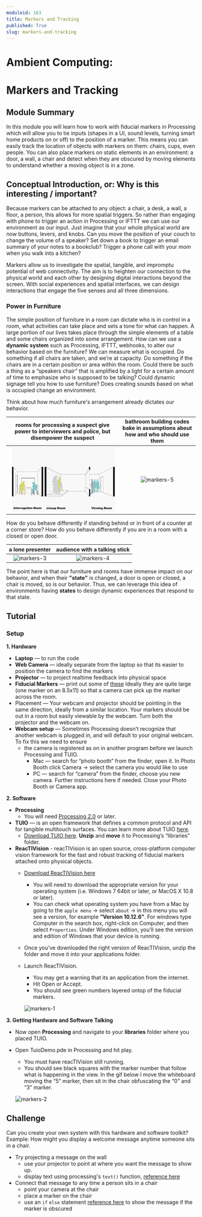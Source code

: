 ```yaml
---
moduleid: 163
title: Markers and Tracking
published: True
slug: markers-and-tracking
---
```


Ambient Computing:
===========================================

# Markers and Tracking
## Module Summary
In this module you will learn how to work with fiducial markers in Processing which will allow you to tie inputs (shapes in a UI, sound levels, turning smart home products on or off) to the position of a marker. This means you can easily track the location of objects with markers on them: chairs, cups, even people. You can also place markers on static elements in an environment: a door, a wall, a chair and detect when they are obscured by moving elements to understand whether a moving object is in a zone.

## Conceptual Introduction, or: Why is this interesting / important?
Because markers can be attached to any object: a chair, a desk, a wall, a floor, a person, this allows for more spatial triggers. So rather than engaging with phone to trigger an action in Processing or IFTTT we can use our environment as our input. Just imagine that your whole physical world are now buttons, levers, and knobs.
Can you move the position of your couch to change the volume of a speaker? Set down a book to trigger an email summary of your notes to a bookclub? Trigger a phone call with your mom when you walk into a kitchen?

Markers allow us to investigate the spatial, tangible, and impromptu potential of web connectivity. The aim is to heighten our connection to the physical world and each other by designing digital interactions beyond the screen. With social experiences and spatial interfaces, we can design interactions that engage the five senses and all three dimensions.


### Power in Furniture
The simple position of furniture in a room can dictate who is in control in a room, what activities can take place and sets a tone for what can happen. A large portion of our lives takes place through the simple elements of a table and some chairs organized into some arrangement.
How can we use a **dynamic system** such as Processing, IFTTT, webhooks, to alter our behavior based on the furniture? We can measure what is occupied. Do something if all chairs are taken, and we’re at capacity. Do something if the chairs are in a certain position or area within the room. Could there be such a thing as a “speakers chair” that is amplified by a light for a certain amount of time to emphasize who is supposed to be talking? Could dynamic signage tell you how to use furniture? Does creating sounds based on what is occupied change an environment.

Think about how much furniture's arrangement already dictates our behavior. 

rooms for processing a suspect give power to interviewers and police, but disempower the suspect        |  bathroom building codes bake in assumptions about how and who should use them        
:-------------------------:|:-------------------------:
![markers-6](images/marker-6-2.png#img-full)  |  ![markers-5](images/markers-5.gif#img-full) 

How do you behave differently if standing behind or in front of a counter at a corner store? How do you behave differently if you are in a room with a closed or open door.


a lone presenter          |  audience with a talking stick       
:-------------------------:|:-------------------------:
![markers-3](images/markers-3.jpeg#img-full)  |  ![markers-4](images/markers-4.jpeg#img-full)  


The point here is that our furniture and rooms have immense impact on our behavior, and when their **"state"** is changed, a door is open or closed, a chair is moved, so is our behavior. Thus, we can leverage this idea of environments having **states** to design dynamic experiences that respond to that state.


## Tutorial

### Setup
**1. Hardware**
- **Laptop** — to run the code
- **Web Camera** — ideally separate from the laptop so that its easier to position the camera to find the markers
- **Projector** — to project realtime feedback into physical space
- **Fiducial Markers** — print out some of [these](http://reactivision.sourceforge.net/data/fiducials.pdf) Ideally they are quite large (one marker on an 8.5x11) so that a camera can pick up the marker across the room.
- Placement — Your webcam and projector should be pointing in the same direction, ideally from a similar location. Your markers should be out in a room but easily viewable by the webcam. Turn both the projector and the webcam on.
- **Webcam setup** — Sometimes Processing doesn’t recognize that another webcam is plugged in, and will default to your original webcam. To fix this we need to ensure
   - the camera is registered as on in another program before we launch Processing and TUIO.
      - Mac — search for “photo booth” from the finder, open it. In Photo Booth click Camera → select the camera you would like to use
      - PC — search for “camera” from the finder, choose you new camera. Further instructions here if needed. Close your Photo Booth or Camera app.
      
**2. Software**  
   - **Processing**  
      - You will need [Processing 2.0](https://processing.org/download) or later.  
   - **TUIO**  — is an open framework that defines a common protocol and API for tangible multitouch surfaces. You can learn more about TUIO [here](https://www.tuio.org/).
      - [Download TUIO here](https://drive.google.com/file/d/189WISuVLqTsM9A5eprC0qHGwemNUrEW8/view). **Unzip** and **move** it to Processing’s “libraries” folder.  
   - **ReacTIVision** - reacTIVision is an open source, cross-platform computer vision framework for the fast and robust tracking of fiducial markers attached onto physical objects.
      - [Download ReacTIVision here](http://reactivision.sourceforge.net/#files)   
        - You will need to download the appropriate version for your operating system (i.e. Windows 7 64bit or later, or MacOS X 10.8 or later).
        - You can check what operating system you have from a Mac by going to the `apple menu` → select `about` → in this menu you will see a version, for example **“Version 10.12.6”**. For windows type Computer in the search box, right-click on Computer, and then select `Properties`. Under Windows edition, you’ll see the version and edition of Windows that your device is running.
      - Once you’ve downloaded the right version of ReacTIVision, unzip the folder and move it into your applications folder.
      - Launch ReacTIVision. 
        - You may get a warning that its an application from the internet. 
        - Hit Open or Accept. 
        - You should see green numbers layered ontop of the fiducial markers.

        ![markers-1](images/markers-1.gif#img-full)

**3. Getting Hardware and Software Talking**
- Now open **Processing** and navigate to your **libraries** folder where you placed TUIO. 
- Open TuioDemo.pde in Processing and hit play.  
  - You must have reacTIVision still running. 
  - You should see black squares with the marker number that follow what is happening in the view. In the gif below I move the whiteboard moving the “5” marker, then sit in the chair obfuscating the “0” and “3” marker.

  ![markers-2](images/markers-2.gif#img-full)

## Challenge
Can you create your own system with this hardware and software toolkit?
Example: How might you display a welcome message anytime someone sits in a chair. 
- Try projecting a message on the wall 
  - use your projector to point at where you want the message to show up.
  - display text using processing's `text()` function, [reference here](https://processing.org/reference/text_.html)
- Connect that message to any time a person sits in a chair
  - point your camera at the chair
  - place a marker on the chair
  - use an `if` `else` statement [reference here](https://processing.org/reference/else.html) to show the message if the marker is obscured
